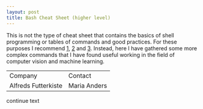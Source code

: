 ```yaml
---
layout: post
title: Bash Cheat Sheet (higher level) 
---
```


This is not the type of cheat sheet that contains the basics of shell programming or tables of commands and good practices. For these purposes I recommend [1](http://johnstowers.co.nz/pages/bash-cheat-sheet.html), [2](https://learncodethehardway.org/unix/bash_cheat_sheet.pdf) and [3](https://gist.github.com/LeCoupa/122b12050f5fb267e75f). 
Instead, here I have gathered some more complex commands that I have found useful working in the field of computer vision and machine learning.

<font size="2">
<table>
  <tr>
    <td>Company</td>
    <td>Contact</td>
  </tr>
  <tr>
    <td>Alfreds Futterkiste</td>
    <td>Maria Anders</td>
  </tr>
</table>  
</font>

<!--
<samp>convert dragon.jpg -resize 50% half_dragon.jpg</samp> | decrease image size by half and [more](http://www.imagemagick.org/Usage/resize/)
<samp>ffmpeg -i video.mp4 audio.mp3</samp> | extract audio from video, [here](http://ffmpeg.org/ffmpeg.html) is the manual
-->

continue text



